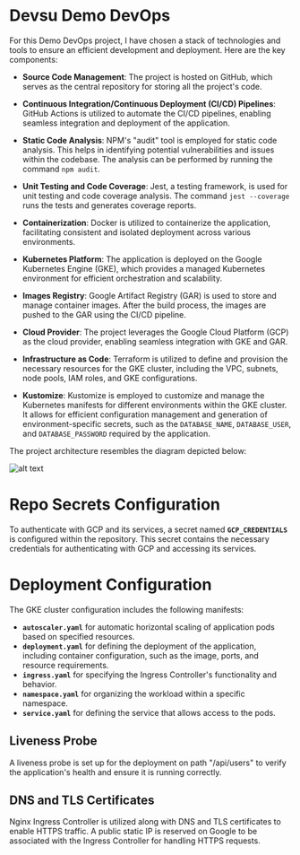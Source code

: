 
# Devsu Demo DevOps

For this Demo DevOps project, I have chosen a stack of technologies and tools to ensure an efficient development and deployment. Here are the key components:

* **Source Code Management**: The project is hosted on GitHub, which serves as the central repository for storing all the project's code.

* **Continuous Integration/Continuous Deployment (CI/CD) Pipelines**: GitHub Actions is utilized to automate the CI/CD pipelines, enabling seamless integration and deployment of the application.

* **Static Code Analysis**: NPM's "audit" tool is employed for static code analysis. This helps in identifying potential vulnerabilities and issues within the codebase. The analysis can be performed by running the command `npm audit`.

* **Unit Testing and Code Coverage**: Jest, a testing framework, is used for unit testing and code coverage analysis. The command `jest --coverage` runs the tests and generates coverage reports.

* **Containerization**: Docker is utilized to containerize the application, facilitating consistent and isolated deployment across various environments.

* **Kubernetes Platform**: The application is deployed on the Google Kubernetes Engine (GKE), which provides a managed Kubernetes environment for efficient orchestration and scalability.

* **Images Registry**: Google Artifact Registry (GAR) is used to store and manage container images. After the build process, the images are pushed to the GAR using the CI/CD pipeline.

* **Cloud Provider**: The project leverages the Google Cloud Platform (GCP) as the cloud provider, enabling seamless integration with GKE and GAR.

* **Infrastructure as Code**: Terraform is utilized to define and provision the necessary resources for the GKE cluster, including the VPC, subnets, node pools, IAM roles, and GKE configurations.

* **Kustomize**: Kustomize is employed to customize and manage the Kubernetes manifests for different environments within the GKE cluster. It allows for efficient configuration management and generation of environment-specific secrets, such as the `DATABASE_NAME`, `DATABASE_USER`, and `DATABASE_PASSWORD` required by the application.

The project architecture resembles the diagram depicted below:

![alt text](https://cloud.google.com/static/kubernetes-engine/images/gke-internal-lb.svg)

# Repo Secrets Configuration
To authenticate with GCP and its services, a secret named **``GCP_CREDENTIALS``** is configured within the repository. This secret contains the necessary credentials for authenticating with GCP and accessing its services.

# Deployment Configuration
The GKE cluster configuration includes the following manifests:

* **``autoscaler.yaml``** for automatic horizontal scaling of application pods based on specified resources.
* **``deployment.yaml``** for defining the deployment of the application, including container configuration, such as the image, ports, and resource requirements.
* **``ingress.yaml``** for specifying the Ingress Controller's functionality and behavior.
* **``namespace.yaml``** for organizing the workload within a specific namespace.
* **``service.yaml``** for defining the service that allows access to the pods.

## Liveness Probe
A liveness probe is set up for the deployment on path "/api/users" to verify the application's health and ensure it is running correctly.

## DNS and TLS Certificates
Nginx Ingress Controller is utilized along with DNS and TLS certificates to enable HTTPS traffic. A public static IP is reserved on Google to be associated with the Ingress Controller for handling HTTPS requests.
